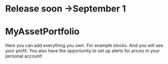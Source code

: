 # Release soon ->September 1

# MyAssetPortfolio
Here you can add everything you own. For example stocks. And you will see your profit. You also have the opportunity to set up alerts for prices in your personal account!
